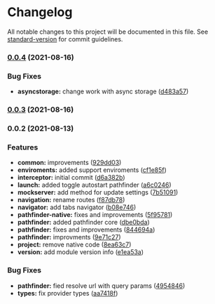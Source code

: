 # Changelog

All notable changes to this project will be documented in this file. See [standard-version](https://github.com/conventional-changelog/standard-version) for commit guidelines.

### [0.0.4](https://git.appkode.ru/ca/react-native-pathfinder/compare/v0.0.3...v0.0.4) (2021-08-16)


### Bug Fixes

* **asyncstorage:** change work with async storage ([d483a57](https://git.appkode.ru/ca/react-native-pathfinder/commit/d483a57eacf13ce74ca12fa85f985ba84728bd51))

### [0.0.3](https://git.appkode.ru/ca/react-native-pathfinder/compare/v0.0.2...v0.0.3) (2021-08-16)

### 0.0.2 (2021-08-13)


### Features

* **common:** improvements ([929dd03](https://git.appkode.ru/ca/react-native-pathfinder/commit/929dd037458e90603b9c4cd22c4d625bb8116a12))
* **enviroments:** added support enviroments ([cf1e85f](https://git.appkode.ru/ca/react-native-pathfinder/commit/cf1e85f0c77d773b7424392d69f3ac75c3245e44))
* **interceptor:** initial commit ([d6a382b](https://git.appkode.ru/ca/react-native-pathfinder/commit/d6a382bd7d8643d55f2d53f5c4d4e7f5dc7f3f4f))
* **launch:** added toggle autostart pathfinder ([a6c0246](https://git.appkode.ru/ca/react-native-pathfinder/commit/a6c0246ed9024b33fcccb9a690ae4dba594fb0cc))
* **mockserver:** add method for update settings ([7b51091](https://git.appkode.ru/ca/react-native-pathfinder/commit/7b510914b161ecdc21033553cfda2c1f21562504))
* **navigation:** rename routes ([f87db78](https://git.appkode.ru/ca/react-native-pathfinder/commit/f87db78f2962aa3699f25f43c2b819734d216285))
* **navigator:** add tabs navigator ([b08e746](https://git.appkode.ru/ca/react-native-pathfinder/commit/b08e746bce4e62c63a84c93f6f28171dded0f5a7))
* **pathfinder-native:** fixes and improvements ([5f95781](https://git.appkode.ru/ca/react-native-pathfinder/commit/5f95781fc311d7f7c89cd77d59d6c4142e2bed9c))
* **pathfinder:** added pathfinder core ([dbe0bda](https://git.appkode.ru/ca/react-native-pathfinder/commit/dbe0bda5aa3768764e1e28eb824ceb99b8dd302a))
* **pathfinder:** fixes and improvements ([844694a](https://git.appkode.ru/ca/react-native-pathfinder/commit/844694aa08566a0dada652f87d2361c4539cdb63))
* **pathfinder:** improvments ([9e71c27](https://git.appkode.ru/ca/react-native-pathfinder/commit/9e71c27d2f52393618924de9244103670a41a1a2))
* **project:** remove native code ([8ea63c7](https://git.appkode.ru/ca/react-native-pathfinder/commit/8ea63c7062081237fffcfb7e26839828be1b25e0))
* **version:** add module version info ([e1ea53a](https://git.appkode.ru/ca/react-native-pathfinder/commit/e1ea53abb91a004aa2867cc68a050e7e610991ef))


### Bug Fixes

* **pathfinder:** fied resolve url with query params ([4954846](https://git.appkode.ru/ca/react-native-pathfinder/commit/49548462697701586f85d3ad69c365e904350d75))
* **types:** fix provider types ([aa7418f](https://git.appkode.ru/ca/react-native-pathfinder/commit/aa7418fd603d17d297c32f8b5b0667aaae342443))
